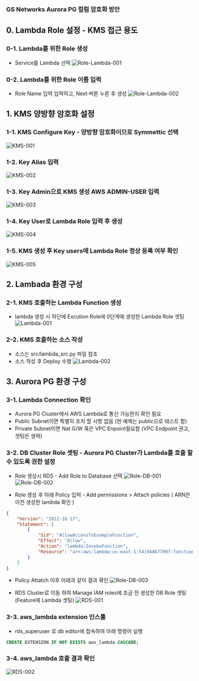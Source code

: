 ### GS Networks Aurora PG 컬럼 암호화 방안

## 0. Lambda Role 설정 - KMS 접근 용도
### 0-1. Lambda를 위한 Role 생성
- Service를 Lambda 선택
![Role-Lambda-001](images/Role-Lambda-001.png)

### 0-2. Lambda를 위한 Role 이름 입력 
- Role Name 입력 입력하고, Next 버튼 누른 후 생성
![Role-Lambda-002](images/Role-Lambda-002.png)

## 1. KMS 양방향 암호화 설정
### 1-1. KMS Configure Key - 양방향 암호화이므로 Symmettic 선택
![KMS-001](images/KMS-001.png)

### 1-2. Key Alias 입력
![KMS-002](images/KMS-002.png)

### 1-3. Key Admin으로 KMS 생성 AWS ADMIN-USER 입력 
![KMS-003](images/KMS-003.png)

### 1-4. Key User로 Lambda Role 입력 후 생성
![KMS-004](images/KMS-004.png)

### 1-5. KMS 생성 후 Key users에 Lambda Role 정상 등록 여부 확인
![KMS-005](images/KMS-005.png)

## 2. Lambada 환경 구성
### 2-1. KMS 호출하는 Lambda Function 생성
- lambda 생성 시 하단에 Excution Role에 0단계에 생성한 Lambda Role 셋팅
![Lambda-001](images/Lambda-001.png)

### 2-2. KMS 호출하는 소스 작성
- 소스는 src/lambda_src.py 파일 참조
- 소스 작성 후 Deploy 수행
![Lambda-002](images/Lambda-002.png)

## 3. Aurora PG 환경 구성
### 3-1. Lambda Connection 확인
- Aurora PG Cluster에서 AWS Lambda로 통신 가능한지 확인 필요
- Public Subnet이면 특별히 조치 할 사항 없음 (현 예제는 public으로 테스트 함)
- Private Subnet이면 Nat G/W 혹은 VPC Enpoint필요함 (VPC Endpoint 권고, 셋팅은 생략)

### 3-2. DB Cluster Role 셋팅 - Aurora PG Cluster가 Lambda를 호출 할 수 있도록 권한 설정

- Role 생성시 RDS - Add Role to Database 선택
![Role-DB-001](images/Role-DB-001.png)
![Role-DB-002](images/Role-DB-002.png)

- Role 생성 후 아래 Policy 입력 - Add permissions > Attach policies ( ARN은 이전 생성한 lambda 확인 ) 
```json
{
    "Version": "2012-10-17",
    "Statement": [
        {
            "Sid": "AllowAccessToExampleFunction",
            "Effect": "Allow",
            "Action": "lambda:InvokeFunction",
            "Resource": "arn:aws:lambda:us-east-1:541948677097:function:Auroa-Column-Encryption-Lambda"
        }
    ]
}
```
- Policy Attatch 이후 아래과 같이 결과 확인
![Role-DB-003](images/Role-DB-003.png)

- RDS Cluster로 이동 하여 Manage IAM roles에 조금 전 생성한 DB Role 셋팅 (Feature에 Lambda 셋팅)
![RDS-001](images/RDS-001.png)

### 3-3. aws_lambda extension 인스톨
- rds_superuser 로 db editor에 접속하여 아래 명령어 실행

```sql
CREATE EXTENSION IF NOT EXISTS aws_lambda CASCADE;
```

### 3-4. aws_lambda 호출 결과 확인
![RDS-002](images/RDS-002.png)

